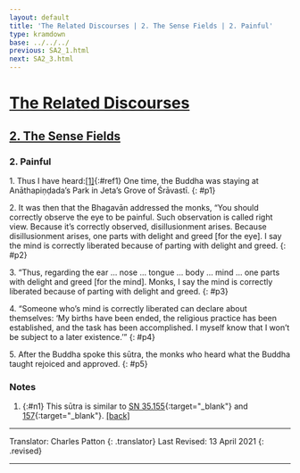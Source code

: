 ```yaml
---
layout: default
title: 'The Related Discourses | 2. The Sense Fields | 2. Painful'
type: kramdown
base: ../../../
previous: SA2_1.html
next: SA2_3.html
---
```


# [The Related Discourses](../index.html)
## [2. The Sense Fields](index.html)
### 2. Painful

1\. Thus I have heard:[\[1\]](#n1){:#ref1} One time, the Buddha was staying at Anāthapiṇḍada’s Park in Jeta’s Grove of Śrāvastī.
{: #p1}

2\. It was then that the Bhagavān addressed the monks, “You should correctly observe the eye to be painful. Such observation is called right view. Because it’s correctly observed, disillusionment arises. Because disillusionment arises, one parts with delight and greed [for the eye]. I say the mind is correctly liberated because of parting with delight and greed.
{: #p2}

3\. “Thus, regarding the ear … nose … tongue … body … mind … one parts with delight and greed [for the mind]. Monks, I say the mind is correctly liberated because of parting with delight and greed.
{: #p3}

4\. “Someone who’s mind is correctly liberated can declare about themselves: ‘My births have been ended, the religious practice has been established, and the task has been accomplished. I myself know that I won’t be subject to a later existence.’”
{: #p4}

5\. After the Buddha spoke this sūtra, the monks who heard what the Buddha taught rejoiced and approved.
{: #p5}

### Notes

1. {:#n1} This sūtra is similar to [SN 35.155](https://suttacentral.net/sn35.155){:target="_blank"} and [157](https://suttacentral.net/sn35.157){:target="_blank"}. [\[back\]](#ref1)

---

Translator: Charles Patton
{: .translator}
Last Revised: 13 April 2021
{: .revised}

---
